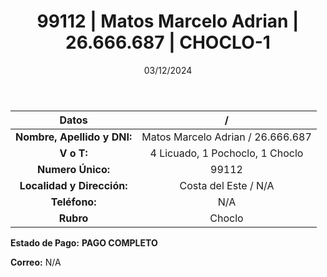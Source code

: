 ﻿---
title: 99112 | Matos Marcelo Adrian | 26.666.687 | CHOCLO-1
date: 03/12/2024
draft: false
tags: ['costa-del-este', 'titular', 'choclo']
---

|          **Datos**          |  /  |
|:---------------------------:|:---:|
| **Nombre, Apellido y DNI:** | Matos Marcelo Adrian / 26.666.687 |
|          **V o T:**         | 4 Licuado, 1 Pochoclo, 1 Choclo |
|      **Numero Único:**      | 99112 |
|  **Localidad y Dirección:** | Costa del Este / N/A |
|        **Teléfono:**        | N/A |
|          **Rubro**          | Choclo |

**Estado de Pago:** **PAGO COMPLETO**

**Correo:** N/A
